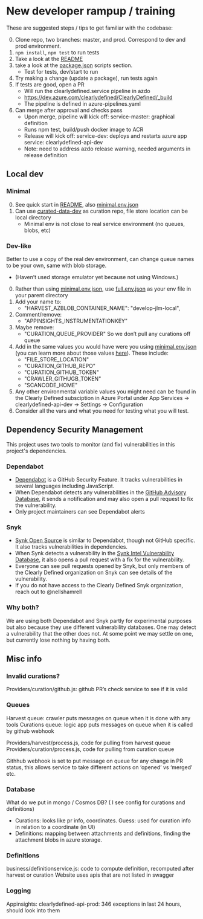 # New developer rampup / training

These are suggested steps / tips to get familiar with the codebase:

0. Clone repo, two branches: master, and prod. Correspond to dev and prod environment.
0. `npm install`, `npm test` to run tests
0. Take a look at the [README](/README.md)
0. take a look at the [package.json](/package.json) scripts section.
    * Test for tests, dev/start to run
0. Try making a change (update a package), run tests again
0. If tests are good, open a PR
    * Will run the clearlydefined.service pipeline in azdo
    * https://dev.azure.com/clearlydefined/ClearlyDefined/_build
    * The pipeline is defined in azure-pipelines.yaml
0. Can merge after approval and checks pass
    * Upon merge, pipeline will kick off: service-master: graphical definition
    * Runs npm test, build/push docker image to ACR
    * Release will kick off: service-dev: deploys and restarts azure app service: clearlydefined-api-dev
    * Note: need to address azdo release warning, needed arguments in release definition

## Local dev
### Minimal
0. See quick start in [README](/README.md#quick-start), also [minimal.env.json](/minimal.env.json)
0. Can use [curated-data-dev](https://github.com/clearlydefined/curated-data-dev) as curation repo, file store location can be local directory
    * Minimal env is not close to real service environment (no queues, blobs, etc)

### Dev-like
Better to use a copy of the real dev environment, can change queue names to be your own, same with blob storage.
* (Haven’t used storage emulator yet because not using Windows.)
0. Rather than using [minimal.env.json](/minimal.env.json), use [full.env.json](/full.env.json) as your env file in your parent directory
0. Add your name to:
    * "HARVEST_AZBLOB_CONTAINER_NAME": "develop-jlm-local",
0. Comment/remove:
    * "APPINSIGHTS_INSTRUMENTATIONKEY"
0. Maybe remove:
    * "CURATION_QUEUE_PROVIDER"
   So we don’t pull any curations off queue
0. Add in the same values you would have were you using [minimal.env.json](/minimal.env.json) (you can learn more about those values [here](https://docs.clearlydefined.io/contributing-code)). These include:
   * "FILE_STORE_LOCATION"
   * "CURATION_GITHUB_REPO"
   * "CURATION_GITHUB_TOKEN"
   * "CRAWLER_GITHUGB_TOKEN"
   * "SCANCODE_HOME"
0. Any other environmental variable values you might need can be found in the Clearly Defined subsciption in Azure Portal under App Services -> clearlydefined-api-dev -> Settings -> Configuration
0. Consider all the vars and what you need for testing what you will test. 

## Dependency Security Management

This project uses two tools to monitor (and fix) vulnerabilities in this project's dependencies.

### Dependabot

* [Dependabot](https://docs.github.com/en/free-pro-team@latest/github/managing-security-vulnerabilities/about-dependabot-security-updates) is a GitHub Security Feature. It tracks vulnerabilities in several languages including JavaScript.
* When Dependabot detects any vulnerabilities in the [GitHub Advisory Database](https://docs.github.com/en/free-pro-team@latest/github/managing-security-vulnerabilities/browsing-security-vulnerabilities-in-the-github-advisory-database), it sends a notification and may also open a pull request to fix the vulnerability.
* Only project maintainers can see Dependabot alerts

### Snyk
* [Synk Open Source](https://solutions.snyk.io/snyk-academy/open-source) is similar to Dependabot, though not GitHub specific. It also tracks vulnerabilities in dependencies.
* When Synk detects a vulnerability in the [Synk Intel Vulnerability Database](https://snyk.io/product/vulnerability-database/), it also opens a pull request with a fix for the vulnerability.
* Everyone can see pull requests opened by Snyk, but only members of the Clearly Defined organization on Snyk can see details of the vulnerability.
* If you do not have access to the Clearly Defined Snyk organization, reach out to @nellshamrell 

### Why both?

We are using both Dependabot and Snyk partly for experimental purposes but also because they use different vulnerability databases. One may detect a vulnerability that the other does not. At some point we may settle on one, but currently lose nothing by having both.

## Misc info
### Invalid curations?
Providers/curation/github.js: github PR’s check service to see if it is valid

### Queues
Harvest queue: crawler puts messages on queue when it is done with any tools
Curations queue: logic app puts messages on queue when it is called by github webhook

Providers/harvest/process.js, code for pulling from harvest queue
Providers/curation/process.js, code for pulling from curation queue

Githhub webhook is set to put message on queue for any change in PR status, this allows service to take different actions on ‘opened’ vs ‘merged’ etc.

### Database
What do we put in mongo / Cosmos DB? ( I see config for curations and definitions)
*	Curations: looks like pr info, coordinates. Guess: used for curation info in relation to a coordinate (in UI)
*	Definitions: mapping between attachments and definitions, finding the attachment blobs in azure storage.

### Definitions
business/definitionservice.js: code to compute definition, recomputed after harvest or curation
Website uses apis that are not listed in swagger

### Logging
Appinsights: clearlydefined-api-prod: 346 exceptions in last 24 hours, should look into them


